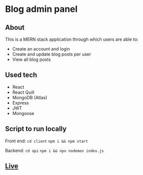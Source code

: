 # Blog admin panel

## About

This is a MERN stack application through which users are able to:

- Create an account and login
- Create and update blog posts per user
- View all blog posts

## Used tech

- React
- React Quill
- MongoDB (Atlas)
- Express
- JWT
- Mongoose

## Script to run locally

Front end:
`cd client`
`npm i && npm start`

Backend:
`cd api`
`npm i && npx nodemon index.js`

## [Live](https://fullstack-admin-space.netlify.app/login)
